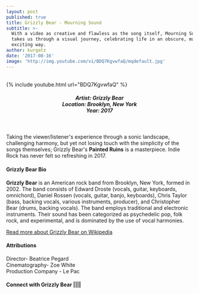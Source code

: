 ```yaml
---
layout: post
published: true
title: Grizzly Bear - Mourning Sound
subtitle: >-
  With a video as creative and flawless as the song itself, Mourning Sound
  takes us through a visual journey, celebrating life in an obscure, magical and
  exciting way.
author: kurgatz
date: '2017-08-16'
image: 'http://img.youtube.com/vi/BDQ7KgvwfaQ/mqdefault.jpg'
---
```

<br />
{% include youtube.html url="BDQ7KgvwfaQ" %}
<br>
<h5 style="text-align: center;">
Artist: Grizzly Bear <br>
Location: Brooklyn, New York <br>
Year: 2017
</h5>
<br>

Taking the viewer/listener's experience through a sonic landscape, challenging harmony, but yet not losing touch with the simplicity of the songs themselves; Grizzly Bear's **Painted Ruins** is a masterpiece. Indie Rock has never felt so refreshing in 2017. 


#### Grizzly Bear Bio

**Grizzly Bear** is an American rock band from Brooklyn, New York, formed in 2002. The band consists of Edward Droste (vocals, guitar, keyboards, omnichord), Daniel Rossen (vocals, guitar, banjo, keyboards), Chris Taylor (bass, backing vocals, various instruments, producer), and Christopher Bear (drums, backing vocals). The band employs traditional and electronic instruments. Their sound has been categorized as psychedelic pop, folk rock, and experimental, and is dominated by the use of vocal harmonies.


<a href="https://en.wikipedia.org/wiki/Grizzly_Bear_(band)" target="_blank">Read more about Grizzly Bear on Wikipedia</a>

#### Attributions

Director- Beatrice Pegard<br>
Cinematography- Zoe White<br>
Production Company - Le Pac<br>

#### Connect with Grizzly Bear <a class="fa fa-globe" href="http://grizzly-bear.net/" target="_blank"></a>|<a class="fa fa-facebook" href="https://www.facebook.com/grizzlybear" target="_blank"></a>|<a class="fa fa-twitter" href="https://twitter.com/grizzlybear" target="_blank"></a>|<a class="fa fa-youtube" href="https://www.youtube.com/channel/UCZRUTFtK26wgbWIbmBCo4Kw" target="_blank"></a>|<a class="fa fa-instagram" href="https://www.instagram.com/grizzlybear" target="_blank"></a>

